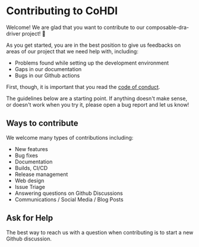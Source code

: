 # Contributing to CoHDI

Welcome! We are glad that you want to contribute to our composable-dra-driver project! 💖

As you get started, you are in the best position to give us feedbacks on areas of our project that we need help with, including:

* Problems found while setting up the development environment
* Gaps in our documentation
* Bugs in our Github actions

First, though, it is important that you read the [code of conduct][CODE-OF-CONDCT.md].

The guidelines below are a starting point. If anything doesn't make sense, or doesn't work when you try it, please open a bug report and let us know!

## Ways to contribute

We welcome many types of contributions including:

* New features
* Bug fixes
* Documentation
* Builds, CI/CD
* Release management
* Web design
* Issue Triage
* Answering questions on Github Discussions
* Communications / Social Media / Blog Posts

## Ask for Help

The best way to reach us with a question when contributing is to start a new Github discussion.


[CODE-OF-CONDCT.md]: CODE-OF-CONDUCT.md